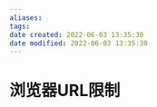 ```yaml
---
aliases:
tags:
date created: 2022-06-03 13:35:30
date modified: 2022-06-03 13:35:30
---
```


# 浏览器URL限制

<!-- TODO 浏览器URL限制 -->
